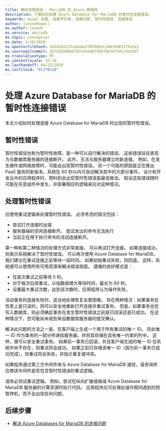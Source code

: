 ```yaml
---
title: 瞬态连接错误 - MariaDB 的 Azure 数据库
description: 了解如何处理 Azure Database for MariaDB 的暂时性连接错误。
keywords: mysql 连接, 连接字符串, 连接问题, 暂时性错误, 连接错误
author: jasonwhowell
ms.author: jasonh
ms.service: mariadb
ms.topic: conceptual
ms.date: 3/18/2020
ms.openlocfilehash: 2d162b5123cdaabe17859863c148f6483175d1e1
ms.sourcegitcommit: d57d2be09e67d7afed4b7565f9e3effdcc4a55bf
ms.translationtype: MT
ms.contentlocale: zh-CN
ms.lasthandoff: 04/22/2020
ms.locfileid: "81770230"
---
```

# <a name="handling-of-transient-connectivity-errors-for-azure-database-for-mariadb"></a>处理 Azure Database for MariaDB 的暂时性连接错误

本文介绍如何处理连接 Azure Database for MariaDB 时出现的暂时性错误。

## <a name="transient-errors"></a>暂时性错误

暂时性错误也称为暂时性故障，是一种可以自行解决的错误。 这些错误往往表现为与数据库服务器的连接断开。 此外，无法与服务器建立的新连接。 例如，在发生硬件或网络故障时，可能会出现暂时性错误。 另一个可能的原因是正在推出 PaaS 服务的新版本。系统在 60 秒以内可自动解决其中的大部分事件。 设计和开发云中的应用程序时，预料到会出现暂时性错误是最佳做法。 假设这些错误随时可能在任意组件中发生，并部署相应的逻辑来应对这种情况。

## <a name="handling-transient-errors"></a>处理暂时性错误

应使用重试逻辑来处理暂时性错误。 必须考虑的情况包括：

* 尝试打开连接时出错
* 服务器端的空闲连接断开。 尝试发出的命令无法执行
* 当前正在用于执行命令的活动连接断开。

第一种和第二种情况的处理方式非常直接。 可以再试打开连接。 如果连接成功，则表示系统解决了暂时性错误。 可以再次使用 Azure Database for MariaDB。 我们建议在重试连接之前等待一段时间。 如果初始重试失败，则回退。 这样，系统便可以使用所有可用资源来解决错误局面。 遵循的良好模式是：

* 在首次重试之前等待 5 秒。
* 对于每次后续重试，以指数级增大等待时间，最长为 60 秒。
* 设置最大重试次数，达到该次数时，应用程序认为操作失败。

活动事务的连接失败时，适当地处理恢复会更困难。 存在两种情况：如果事务在性质上是只读的，则可以安全地重新打开连接并重试事务。 但是，如果事务也在写入数据库，则必须确定事务在发生暂时性错误之前是已回滚还是已成功。 在这种情况下，您可能尚未收到来自数据库服务器的提交确认。

解决此问题的方法之一是，在客户端上生成一个用于所有重试的唯一 ID。 将此唯一 ID 作为事务的一部分传递给服务器，并将其存储在具有唯一约束的列中。 这样，便可以安全重试事务。 如果前一事务已回滚，并且客户端生成的唯一 ID 在系统中尚不存在，则重试将会成功。 如果之前已存储该唯一 ID（因为前一事务已成功完成），则重试将会失败，并指示重复键冲突。

如果程序通过第三方中间件来与 Azure Database for MariaDB 通信，请咨询供应商该中间件是否包含暂时性错误的重试逻辑。

请务必测试重试逻辑。 例如，尝试在纵向扩展或缩减 Azure Database for MariaDB 服务器的计算资源时执行代码。 应用程序应可处理此操作期间遇到的短暂停机，而不会出现任何问题。

## <a name="next-steps"></a>后续步骤

* [解决 Azure Databases for MariaDB 的连接问题](howto-troubleshoot-common-connection-issues.md)
